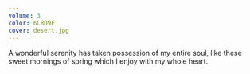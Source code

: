```yaml
---
volume: 3
color: 6C8D9E
cover: desert.jpg
---
```

A wonderful serenity has taken possession of my entire soul, like these sweet mornings of spring which I enjoy with my whole heart.
